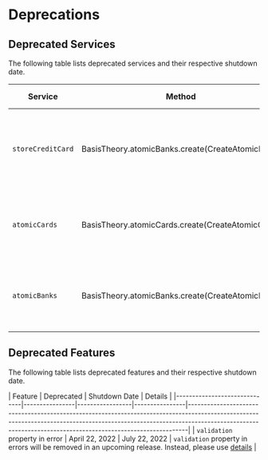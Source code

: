 # Deprecations

## Deprecated Services

The following table lists deprecated services and their respective shutdown date.

| Service                     | Method | Deprecated      | Shutdown Date  | Details                                                                                                                                                                                                                                  |
|------------------------------|----------------|-----------------|----------------|------------------------------------------------------------------------------------------------------------------------------------------------------------------------------------------------------------------------------------------|
| `storeCreditCard`   | BasisTheory.atomicBanks.create(CreateAtomicBank)      | December 10, 2021  | April 22, 2022  | `storeCreditCard` service will be removed in an upcoming release. Instead, please use [Atomic Cards](#elements-services-atomic-cards-deprecated).                                                                                     | 
| `atomicCards`   | BasisTheory.atomicCards.create(CreateAtomicCard)      | April 22, 2022  | July 22, 2022  | `atomicCards` service will be removed in an upcoming release. Instead, please use [Tokens](#elements-services-tokens).                                                                                     | 
| `atomicBanks`   | BasisTheory.atomicBanks.create(CreateAtomicBank)      | April 22, 2022  | July 22, 2022  | `atomicBanks` service will be removed in an upcoming release. Instead, please use [Tokens](#elements-services-tokens).            

## Deprecated Features

The following table lists deprecated features and their respective shutdown date.

| Feature                      | Deprecated      | Shutdown Date |  Details                                                                                                                                                                                                                   |
|------------------------------|----------------|-----------------|----------------|------------------------------------------------------------------------------------------------------------------------------------------------------------------------------------------------------------------------------------------|
| `validation` property in error   | April 22, 2022  | July 22, 2022  | `validation` property in errors will be removed in an upcoming release. Instead, please use [details](#elements-services-errors) | 